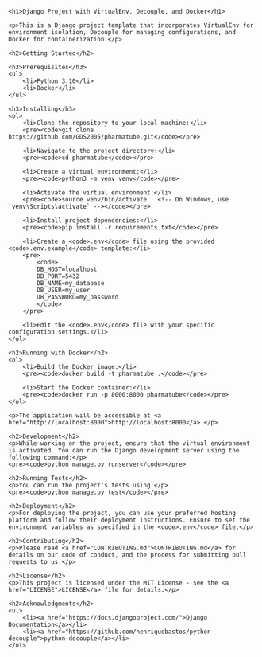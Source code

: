     <h1>Django Project with VirtualEnv, Decouple, and Docker</h1>

    <p>This is a Django project template that incorporates VirtualEnv for environment isolation, Decouple for managing configurations, and Docker for containerization.</p>

    <h2>Getting Started</h2>

    <h3>Prerequisites</h3>
    <ul>
        <li>Python 3.10</li>
        <li>Docker</li>
    </ul>

    <h3>Installing</h3>
    <ol>
        <li>Clone the repository to your local machine:</li>
        <pre><code>git clone https://github.com/GDS2005/pharmatube.git</code></pre>

        <li>Navigate to the project directory:</li>
        <pre><code>cd pharmatube</code></pre>

        <li>Create a virtual environment:</li>
        <pre><code>python3 -m venv venv</code></pre>

        <li>Activate the virtual environment:</li>
        <pre><code>source venv/bin/activate   <!-- On Windows, use `venv\Scripts\activate` --></code></pre>

        <li>Install project dependencies:</li>
        <pre><code>pip install -r requirements.txt</code></pre>

        <li>Create a <code>.env</code> file using the provided <code>.env.example</code> template:</li>
        <pre>
            <code>
            DB_HOST=localhost
            DB_PORT=5432
            DB_NAME=my_database
            DB_USER=my_user
            DB_PASSWORD=my_password
            </code>
        </pre>

        <li>Edit the <code>.env</code> file with your specific configuration settings.</li>
    </ol>

    <h2>Running with Docker</h2>
    <ol>
        <li>Build the Docker image:</li>
        <pre><code>docker build -t pharmatube .</code></pre>

        <li>Start the Docker container:</li>
        <pre><code>docker run -p 8000:8000 pharmatube</code></pre>
    </ol>

    <p>The application will be accessible at <a href="http://localhost:8000">http://localhost:8000</a>.</p>

    <h2>Development</h2>
    <p>While working on the project, ensure that the virtual environment is activated. You can run the Django development server using the following command:</p>
    <pre><code>python manage.py runserver</code></pre>

    <h2>Running Tests</h2>
    <p>You can run the project's tests using:</p>
    <pre><code>python manage.py test</code></pre>

    <h2>Deployment</h2>
    <p>For deploying the project, you can use your preferred hosting platform and follow their deployment instructions. Ensure to set the environment variables as specified in the <code>.env</code> file.</p>

    <h2>Contributing</h2>
    <p>Please read <a href="CONTRIBUTING.md">CONTRIBUTING.md</a> for details on our code of conduct, and the process for submitting pull requests to us.</p>

    <h2>License</h2>
    <p>This project is licensed under the MIT License - see the <a href="LICENSE">LICENSE</a> file for details.</p>

    <h2>Acknowledgments</h2>
    <ul>
        <li><a href="https://docs.djangoproject.com/">Django Documentation</a></li>
        <li><a href="https://github.com/henriquebastos/python-decouple">python-decouple</a></li>
    </ul>